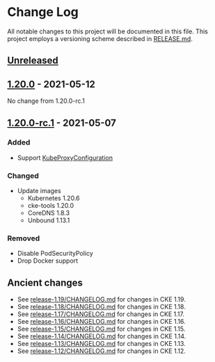 # Change Log

All notable changes to this project will be documented in this file.
This project employs a versioning scheme described in [RELEASE.md](RELEASE.md#versioning).

## [Unreleased]

## [1.20.0] - 2021-05-12

No change from 1.20.0-rc.1

## [1.20.0-rc.1] - 2021-05-07

### Added
- Support [KubeProxyConfiguration](https://pkg.go.dev/k8s.io/kube-proxy@v0.20.6/config/v1alpha1#KubeProxyConfiguration)

### Changed
- Update images
  - Kubernetes 1.20.6
  - cke-tools 1.20.0
  - CoreDNS 1.8.3
  - Unbound 1.13.1

### Removed
- Disable PodSecurityPolicy
- Drop Docker support

## Ancient changes

- See [release-1.19/CHANGELOG.md](https://github.com/cybozu-go/cke/blob/release-1.19/CHANGELOG.md) for changes in CKE 1.19.
- See [release-1.18/CHANGELOG.md](https://github.com/cybozu-go/cke/blob/release-1.18/CHANGELOG.md) for changes in CKE 1.18.
- See [release-1.17/CHANGELOG.md](https://github.com/cybozu-go/cke/blob/release-1.17/CHANGELOG.md) for changes in CKE 1.17.
- See [release-1.16/CHANGELOG.md](https://github.com/cybozu-go/cke/blob/release-1.16/CHANGELOG.md) for changes in CKE 1.16.
- See [release-1.15/CHANGELOG.md](https://github.com/cybozu-go/cke/blob/release-1.15/CHANGELOG.md) for changes in CKE 1.15.
- See [release-1.14/CHANGELOG.md](https://github.com/cybozu-go/cke/blob/release-1.14/CHANGELOG.md) for changes in CKE 1.14.
- See [release-1.13/CHANGELOG.md](https://github.com/cybozu-go/cke/blob/release-1.13/CHANGELOG.md) for changes in CKE 1.13.
- See [release-1.12/CHANGELOG.md](https://github.com/cybozu-go/cke/blob/release-1.12/CHANGELOG.md) for changes in CKE 1.12.

[Unreleased]: https://github.com/cybozu-go/cke/compare/v1.20.0...HEAD
[1.20.0]: https://github.com/cybozu-go/cke/compare/v1.20.0-rc.1...v1.20.0
[1.20.0-rc.1]: https://github.com/cybozu-go/cke/compare/v1.19.8...v1.20.0-rc.1
